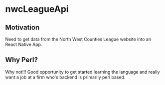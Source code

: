 # nwcLeagueApi

## Motivation

Need to get data from the North West Counties League website into an React Native App.

## Why Perl?

Why not!!! Good opportunity to get started learning the language and really want a job at a firm who's backend is primarily perl based.


